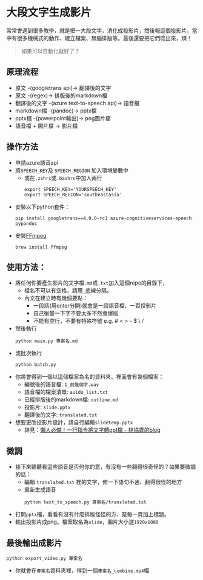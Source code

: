 # 大段文字生成影片

常常會遇到很多教學，就是把一大段文字，消化成投影片，然後報這個投影片。當中有很多機械式的動作、建立檔案、無腦排版等。最後還要把它們唸出來，煩！

> 如果可以自動化就好了？

## 原理流程

* 原文 -(googletrans api)-> 翻譯後的文字
* 原文 -(regex)-> 排版後的markdown檔
* 翻譯後的文字 -(azure text-to-speech api)-> 語音檔
* markdown檔 -(pandoc)-> pptx檔
* pptx檔 -(powerpoint輸出)-> png圖片檔
* 語音檔 + 圖片檔 -> 影片檔

## 操作方法

* 申請azure語音api
* 將`SPEECH_KEY`及 `SPEECH_REGION` 加入環境變數中
	* 或在`.zshrc`或`.bashrc`中加入兩行
		```
		export SPEECH_KEY='YOURSPEECH_KEY'
		export SPEECH_REGION='southeastasia'
		```
* 安裝以下python套件：
	```
	pip install googletrans==4.0.0-rc1 azure-cognitiveservices-speech pypandoc
	```
* 安裝[FFmpeg](https://ffmpeg.org/)
	```
	brew install ffmpeg
	```

## 使用方法：

* 將任何你要產生影片的文字檔`.md`或`.txt`加入這個repo的目錄下，
	* 檔名不可以有空格，請用`_`底線分隔。
	* 內文在建立時有幾個要點：
		* 一段話(用enter分開)就會是一段語音檔、一頁投影片
		* 自己衡量一下字不要太多不然會爆版
		* 不能有空行，不要有特殊符號 e.g. # < > - $ \ /
* 然後執行
	```
	python main.py 專案名.md
	```
* 或批次執行
	```
	python batch.py
	```
* 你將會得到一個以這個檔案為名的資料夾。裡面會有幾個檔案：
	* 編號後的語音檔: `1_前幾個字.wav`
	* 語音檔的檔案清單: `auido_list.txt`
	* 已經排版後的markdown檔: `outline.md`
	* 投影片: `slide.pptx`
	* 翻譯後的文字: `translated.txt`
* 想要更改投影片設計，請自行編輯`slidetemp.pptx`
	* 詳見：[懶人必備！一行指令將文字轉ppt檔 - 林協霆的blog](https://htlin.site/posts/pandoc-md-to-pptx)

## 微調
* 接下來聽聽看這些語音是否何你的意，有沒有一些翻得很奇怪的？如果要微調的話：
	* 編輯 `translated.txt` 裡的文字，修一下語句不通、翻得很怪的地方
	* 重新生成語音
		```
		python text_to_speech.py 專案名/translated.txt
		```
* 打開`pptx`檔，看看有沒有什麼排版怪怪的方，幫每一頁加上標題。
* 輸出投影片成png，檔案取名為`slide`，圖片大小選`1920x1080`

## 最後輸出成影片
```
python export_video.py 專案名
```
* 你就會在`專案名`資料夾裡，得到一個`專案名_combine.mp4`檔

